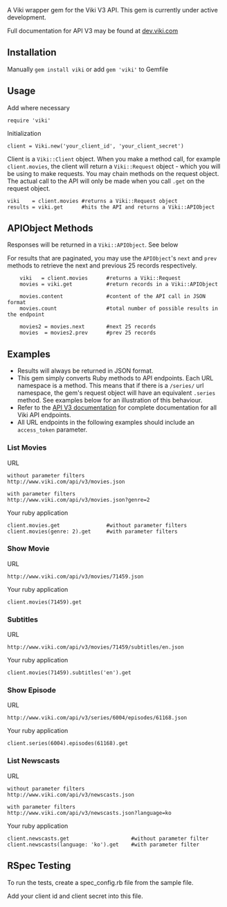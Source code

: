 A Viki wrapper gem for the Viki V3 API. This gem is currently under active development.

Full documentation for API V3 may be found at [dev.viki.com](http://dev.viki.com/api "Viki API V3 Docs")


Installation
----------
Manually `gem install viki` or add `gem 'viki'` to Gemfile

Usage
-----
Add where necessary

	require 'viki'

Initialization

	client = Viki.new('your_client_id', 'your_client_secret')

Client is a `Viki::Client` object. When you make a method call, for example `client.movies`, the client will return a `Viki::Request` object - which you will be using to make requests. You may chain methods on the request object. The actual call to the API will only be made when you call `.get` on the request object.

	viki    = client.movies	#returns a Viki::Request object
	results = viki.get		#hits the API and returns a Viki::APIObject

APIObject Methods
-----------------

Responses will be returned in a `Viki::APIObject`. See below

For results that are paginated, you may use the `APIObject`'s `next` and `prev` methods to retrieve the next and previous 25 records respectively.

```
	viki   = client.movies      #returns a Viki::Request
	movies = viki.get			#return records in a Viki::APIObject

	movies.content				#content of the API call in JSON format
	movies.count				#total number of possible results in the endpoint

	movies2 = movies.next		#next 25 records
	movies 	= movies2.prev		#prev 25 records
```


Examples
----------
* Results will always be returned in JSON format.
* This gem simply converts Ruby methods to API endpoints. Each URL namespace is a method. This means that if there is a `/series/` url namespace, the gem's request object will have an equivalent `.series` method. See examples below for an illustration of this behaviour.
* Refer to the [API V3 documentation](http://dev.viki.com/api "Viki API V3 Docs") for complete documentation for all Viki API endpoints.
* All URL endpoints in the following examples should include an `access_token` parameter.

### List Movies
URL

	without parameter filters
	http://www.viki.com/api/v3/movies.json

	with parameter filters
	http://www.viki.com/api/v3/movies.json?genre=2

Your ruby application

	client.movies.get				#without parameter filters
	client.movies(genre: 2).get 	#with parameter filters

### Show Movie
URL

	http://www.viki.com/api/v3/movies/71459.json

Your ruby application

	client.movies(71459).get

### Subtitles
URL

	http://www.viki.com/api/v3/movies/71459/subtitles/en.json

Your ruby application

	client.movies(71459).subtitles('en').get

### Show Episode
URL

	http://www.viki.com/api/v3/series/6004/episodes/61168.json

Your ruby application

	client.series(6004).episodes(61168).get

### List Newscasts

URL

	without parameter filters
	http://www.viki.com/api/v3/newscasts.json

	with parameter filters
	http://www.viki.com/api/v3/newscasts.json?language=ko

Your ruby application

	client.newscasts.get					#without parameter filter
	client.newscasts(language: 'ko').get	#with parameter filter

RSpec Testing
-------------
To run the tests, create a spec_config.rb file from the sample file.

Add your client id and client secret into this file.
